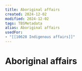 ```yaml
---
title: Aboriginal affairs
created: 2024-12-02
modified: 2024-12-02
tags: TBSMetadata
alias: Aboriginal affairs
usedFor:
- "[[10628 Indigenous affairs]]"
---
```

# Aboriginal affairs
